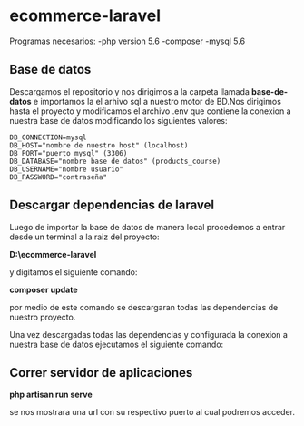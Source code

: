 # ecommerce-laravel

Programas necesarios:
-php version 5.6
-composer
-mysql 5.6
## Base de datos
Descargamos el repositorio y nos dirigimos a la carpeta llamada **base-de-datos** e importamos la el arhivo sql a nuestro motor de BD.Nos dirigimos hasta el proyecto y modificamos el archivo .env que contiene la conexion a nuestra base de datos modificando los siguientes valores:
```
DB_CONNECTION=mysql
DB_HOST="nombre de nuestro host" (localhost)
DB_PORT="puerto mysql" (3306)
DB_DATABASE="nombre base de datos" (products_course)
DB_USERNAME="nombre usuario"
DB_PASSWORD="contraseña"
```
## Descargar dependencias de laravel
Luego de importar la base de datos de manera local procedemos a entrar desde un terminal a la raiz del proyecto:

**D:\ecommerce-laravel**
 
 y digitamos el siguiente comando:
 
 **composer update**
 
 por medio de este comando se descargaran todas las dependencias de nuestro proyecto.
 
 Una vez descargadas todas las dependencias y configurada la conexion a nuestra base de datos ejecutamos el siguiente comando:
 
 ## Correr servidor de aplicaciones
 **php artisan run serve**
 
 se nos mostrara una url con su respectivo puerto al cual podremos acceder.
